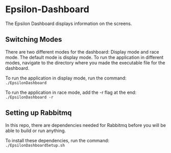 # Epsilon-Dashboard

The Epsilon Dashboard displays information on the screens.

## Switching Modes

There are two different modes for the dashboard: Display mode and race mode. The default mode is display mode.
To run the application in different modes, navigate to the directory where you made the executable file for the dashboard. 

To run the application in display mode, run the command:
	`./EpsilonDashboard` 
  
To run the application in race mode, add the -r flag at the end:
  `./EpsilonDashboard -r`

## Setting up Rabbitmq

In this repo, there are dependencies needed for Rabbitmq before you will be able to build or run anything.

To install these dependencies, run the command:
	`./EpsilonDashboardSetup.sh`
